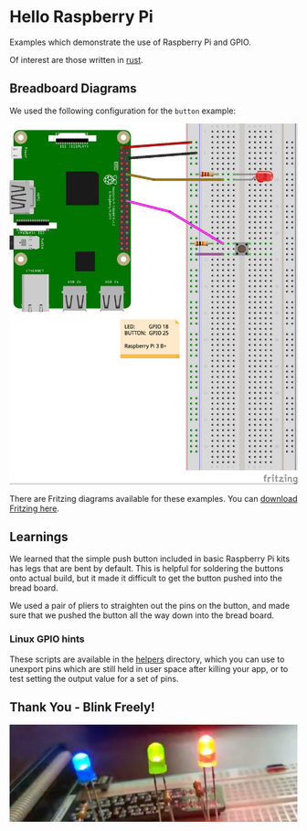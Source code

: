 # Hello Raspberry Pi 

Examples which demonstrate the use of Raspberry Pi and GPIO.

Of interest are those written in [rust](rs).

## Breadboard Diagrams

We used the following configuration for the `button`
example:

![button configuration](doc/button.jpg)

There are Fritzing diagrams available for these examples.
You can [download Fritzing here](http://fritzing.org/home/).

## Learnings

We learned that the simple push button included in basic 
Raspberry Pi kits has legs that are bent by default.  This
is helpful for soldering the buttons onto actual build,
but it made it difficult to get the button pushed into the
bread board.

We used a pair of pliers to straighten out the pins on the
button, and made sure that we pushed the button all the
way down into the bread board.

### Linux GPIO hints

These scripts are available in the [helpers](helpers) directory,
which you can use to unexport pins which are still held in user
space after killing your app, or to test setting the output
value for a set of pins.

## Thank You - Blink Freely!

![blink freely](img/flashy.jpg)
